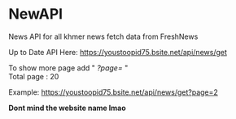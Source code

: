 # NewAPI

News API for all khmer news fetch data from FreshNews

Up to Date API Here: https://youstoopid75.bsite.net/api/news/get

To show more page add " *?page=* "    
Total page : 20

Example: https://youstoopid75.bsite.net/api/news/get?page=2

**Dont mind the website name lmao**

